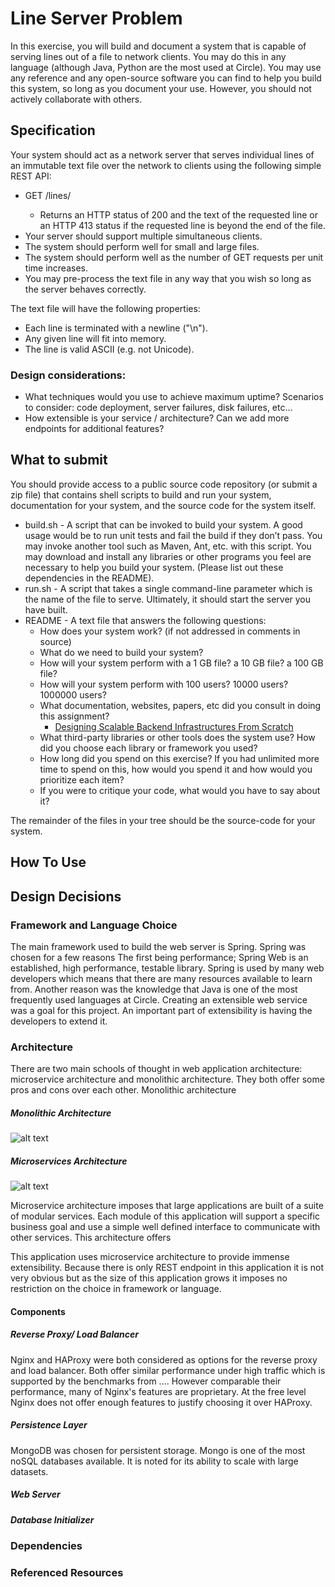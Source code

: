 # Line Server Problem
In this exercise, you will build and document a system that is capable of serving lines out of a
file to network clients. You may do this in any language (although Java, Python are the most
used at Circle). You may use any reference and any open-source software you can find to help
you build this system, so long as you document your use. However, you should not actively
collaborate with others.

## Specification
Your system should act as a network server that serves individual lines of an immutable text file
over the network to clients using the following simple REST API:
* GET /lines/<line index>
  * Returns an HTTP status of 200 and the text of the requested line or an HTTP 413 status if the requested line is beyond the end of the file.
* Your server should support multiple simultaneous clients.
* The system should perform well for small and large files.
* The system should perform well as the number of GET requests per unit time increases.
* You may pre-process the text file in any way that you wish so long as the server behaves
correctly.

The text file will have the following properties:
* Each line is terminated with a newline ("\n").
* Any given line will fit into memory.
* The line is valid ASCII (e.g. not Unicode).

### Design considerations:
* What techniques would you use to achieve maximum uptime? Scenarios to consider:
code deployment, server failures, disk failures, etc…
* How extensible is your service / architecture? Can we add more endpoints for additional
features?
## What to submit
You should provide access to a public source code repository (or submit a zip file) that contains
shell scripts to build and run your system, documentation for your system, and the source code
for the system itself.
* build.sh​ - A script that can be invoked to build your system. A good usage would be to
run unit tests and fail the build if they don’t pass. You may invoke another tool such as
Maven, Ant, etc. with this script. You may download and install any libraries or other
programs you feel are necessary to help you build your system. (Please list out these
dependencies in the README).
* run.sh​ - A script that takes a single command-line parameter which is the name of the
file to serve. Ultimately, it should start the server you have built.
* README​ - A text file that answers the following questions:
  * How does your system work? (if not addressed in comments in source)
  * What do we need to build your system?
  * How will your system perform with a 1 GB file? a 10 GB file? a 100 GB file?
  * How will your system perform with 100 users? 10000 users? 1000000 users?
  * What documentation, websites, papers, etc did you consult in doing this assignment?
    * [Designing Scalable Backend Infrastructures From Scratch](https://medium.com/@helloansh/designing-scalable-backend-infrastructures-from-scratch-af80f5767ccc)
  * What third-party libraries or other tools does the system use? How did you
choose each library or framework you used?
  * How long did you spend on this exercise? If you had unlimited more time to spend on this, how would you spend it and how would you prioritize each item?
  * If you were to critique your code, what would you have to say about it?

The remainder of the files in your tree should be the source-code for your system.

## How To Use

## Design Decisions



### Framework and Language Choice
The main framework used to build the web server is Spring. Spring was chosen for a few reasons
The first being performance; Spring Web is an established, high performance, testable library. Spring is used by many web developers
which means that there are many resources available to learn from. Another reason was the knowledge that
Java is one of the most frequently used languages at Circle. Creating an extensible web service was
a goal for this project. An important part of extensibility is having the developers to extend it.

### Architecture
There are two main schools of thought in web application architecture: microservice architecture and monolithic architecture.
They both offer some pros and cons over each other. Monolithic architecture 

##### Monolithic Architecture
![alt text](https://cdn-images-1.medium.com/max/800/1*l1RlVVVBlSzhaNS8x5nOxw.png "Monolithic architecture")


##### Microservices Architecture
![alt text](https://cdn-images-1.medium.com/max/800/1*-4JDjKBimQK6mnn4ney_QQ.png "Microservices architecture")

Microservice architecture imposes that large applications are built of a suite of modular services. 
Each module of this application will support a specific business goal and use a simple well defined interface
to communicate with other services. This architecture offers 

This application uses microservice architecture to provide immense extensibility.
Because there is only REST endpoint in this application it is not very obvious but as the size of this application grows
it imposes no restriction on the choice in framework or language. 

#### Components
##### Reverse Proxy/ Load Balancer 
Nginx and HAProxy were both considered as options for the reverse proxy and load balancer. Both offer similar performance under high 
traffic which is supported by the benchmarks from .... However comparable their performance, many of Nginx's features
are proprietary. At the free level Nginx does not offer enough features to justify choosing it over
HAProxy. 

##### Persistence Layer
MongoDB was chosen for persistent storage. Mongo is one of the most noSQL databases available. It is noted for its ability to 
scale with large datasets. 

##### Web Server
##### Database Initializer 

### Dependencies

### Referenced Resources
